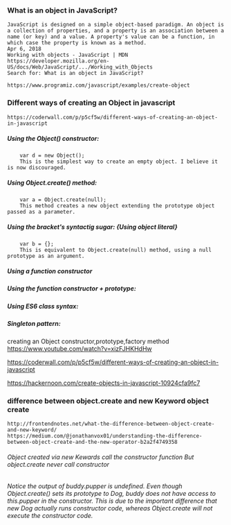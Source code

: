 
### What is an object in JavaScript?
    JavaScript is designed on a simple object-based paradigm. An object is a collection of properties, and a property is an association between a name (or key) and a value. A property's value can be a function, in which case the property is known as a method.
    Apr 6, 2018
    Working with objects - JavaScript | MDN
    https://developer.mozilla.org/en-US/docs/Web/JavaScript/.../Working_with_Objects
    Search for: What is an object in JavaScript?

    https://www.programiz.com/javascript/examples/create-object


### Different ways of creating an Object in javascript
    https://coderwall.com/p/p5cf5w/different-ways-of-creating-an-object-in-javascript

   ##### Using the Object() constructor:
        var d = new Object();
        This is the simplest way to create an empty object. I believe it is now discouraged.

   ##### Using Object.create() method:
        var a = Object.create(null);
        This method creates a new object extending the prototype object passed as a parameter.

   ##### Using the bracket's syntactig sugar: {Using object literal} 
        var b = {};
        This is equivalent to Object.create(null) method, using a null prototype as an argument.

   ##### Using a function constructor
   <script>
        var Obj = function(name) {
        this.name = name
        }
        var c = new Obj("hello"); 
        // What the new operator does is call a function and setting this of the function to a fresh new Object, and binding the prototype of that new Object to the function's prototype. As is:

        function f {};

        new f(a, b, c);

        // Would be equivalent to: 

        // Create a new instance using f's prototype.
        var newInstance = Object.create(f.prototype)
        var result;

        // Call the function
        result = f.call(newInstance, a, b, c),

        // If the result is a non-null object, use it, otherwise use the new instance.
        result && typeof result === 'object' ? result : newInstance
   </script>
   ##### Using the function constructor + prototype:
   <script>
        function myObj(){};
        myObj.prototype.name = "hello";
        var k = new myObj();
   </script>
   ##### Using ES6 class syntax:
   <script>
        class myObject  {
        constructor(name) {
            this.name = name;
        }
        }
        var e = new myObject("hello");
   </script>
   ##### Singleton pattern:
   <script>
        var l = new function(){
        this.name = "hello";
        }
        Related protips:
   </script>



creating an Object constructor,prototype,factory method
https://www.youtube.com/watch?v=xizFJHKHdHw

https://coderwall.com/p/p5cf5w/different-ways-of-creating-an-object-in-javascript

https://hackernoon.com/create-objects-in-javascript-10924cfa9fc7




### difference between object.create and new Keyword object create 
    http://frontendnotes.net/what-the-difference-between-object-create-and-new-keyword/
    https://medium.com/@jonathanvox01/understanding-the-difference-between-object-create-and-the-new-operator-b2a2f4749358

   ###### Object created via new Kewards call the constructor function But object.create never call constructor 
   <script>
    function Dog(){
        this.pupper = 'Pupper';
    };

    //Using Object.create()
    Dog.prototype.pupperino = 'Pups.';
    var buddy = Object.create(Dog.prototype);
    console.log(buddy.pupper); //Output is undefined
    console.log(buddy.pupperino); //Output is Pups.


    //Using New Keyword
    var maddie = new Dog();
    console.log(maddie.pupper); //Output is Pupper
    console.log(maddie.pupperino); //Output is Pups.

   </script>

   ###### Notice the output of buddy.pupper is undefined. Even though Object.create() sets its prototype to Dog, buddy does not have access to this.pupper in the constructor. This is due to the important difference that new Dog actually runs constructor code, whereas Object.create will not execute the constructor code.